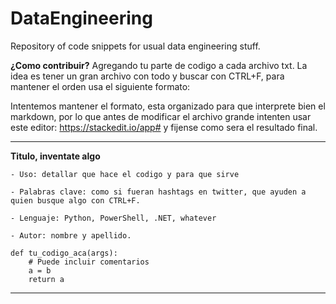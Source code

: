 # DataEngineering
Repository of code snippets for usual data engineering stuff.


**¿Como contribuir?** Agregando tu parte de codigo a cada archivo txt. La idea es tener un gran archivo con todo y buscar con CTRL+F, para mantener el orden usa el siguiente formato:

Intentemos mantener el formato, esta organizado para que interprete bien el markdown, por lo que antes de modificar el archivo grande intenten usar este editor: https://stackedit.io/app# y fijense como sera el resultado final.

-----------------
**Titulo, inventate algo**

	- Uso: detallar que hace el codigo y para que sirve

	- Palabras clave: como si fueran hashtags en twitter, que ayuden a quien busque algo con CTRL+F.

	- Lenguaje: Python, PowerShell, .NET, whatever
	
	- Autor: nombre y apellido.
	
<pre><code>def tu_codigo_aca(args):
	# Puede incluir comentarios
	a = b
	return a
</code></pre>

---------------------

